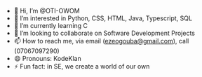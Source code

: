 - 👋 Hi, I’m @OTI-OWOM
- 👀 I’m interested in Python, CSS, HTML, Java, Typescript, SQL
- 🌱 I’m currently learning C
- 💞️ I’m looking to collaborate on Software Development Projects
- 📫 How to reach me, via email (ezeogouba@gmail.com), call (07067097290) 
- 😄 Pronouns: KodeKlan
- ⚡ Fun fact: in SE, we create a world of our own

<!---
OTI-OWOM/OTI-OWOM is a ✨ special ✨ repository because its `README.md` (this file) appears on your GitHub profile.
You can click the Preview link to take a look at your changes.
--->
